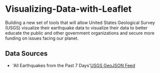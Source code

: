 # Visualizing-Data-with-Leaflet

Building a new set of tools that will allow United States Geological Survey (USGS) visualize their earthquake data to visualize their data to better educate the public and other government organizations and secure more funding on issues facing our planet.

## Data Sources
* 'All Earthquakes from the Past 7 Days'[USGS GeoJSON Feed](http://earthquake.usgs.gov/earthquakes/feed/v1.0/geojson.php)
